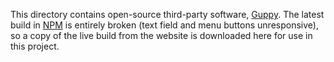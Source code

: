 This directory contains open-source third-party software, [Guppy](https://guppy.js.org). The latest build in [NPM](https://www.npmjs.com/package/guppy-js) is entirely broken (text field and menu buttons unresponsive), so a copy of the live build from the website is downloaded here for use in this project.